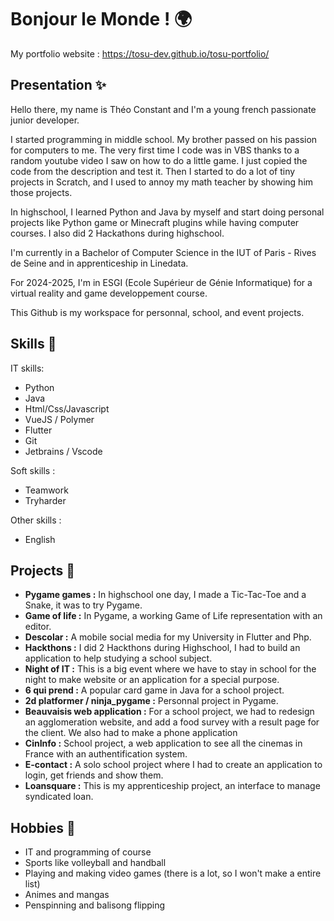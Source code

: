 # Bonjour le Monde ! 🌍

My portfolio website : https://tosu-dev.github.io/tosu-portfolio/

## Presentation ✨
Hello there, my name is Théo Constant and I'm a young french passionate junior developer.

I started programming in middle school. My brother passed on his passion for computers to me. The very first time I code was in VBS thanks to a random youtube video I saw on how to do a little game. I just copied the code from the description and test it. Then I started to do a lot of tiny projects in Scratch, and I used to annoy my math teacher by showing him those projects.

In highschool, I learned Python and Java by myself and start doing personal projects like Python game or Minecraft plugins while having computer courses. I also did 2 Hackathons during highschool.

I'm currently in a Bachelor of Computer Science in the IUT of Paris - Rives de Seine and in apprenticeship in Linedata.

For 2024-2025, I'm in ESGI (Ecole Supérieur de Génie Informatique) for a virtual reality and game developpement course.

This Github is my workspace for personnal, school, and event projects.

## Skills 💪
IT skills:
- Python
- Java
- Html/Css/Javascript
- VueJS / Polymer
- Flutter
- Git
- Jetbrains / Vscode

Soft skills :
- Teamwork
- Tryharder

Other skills :
- English


## Projects 🌱
- **Pygame games :** In highschool one day, I made a Tic-Tac-Toe and a Snake, it was to try Pygame.
- **Game of life :** In Pygame, a working Game of Life representation with an editor.
- **Descolar :** A mobile social media for my University in Flutter and Php.
- **Hackthons :** I did 2 Hackthons during Highschool, I had to build an application to help studying a school subject.
- **Night of IT :** This is a big event where we have to stay in school for the night to make website or an application for a special purpose.
- **6 qui prend :** A popular card game in Java for a school project.
- **2d platformer / ninja_pygame :** Personnal project in Pygame.
- **Beauvaisis web application :** For a school project, we had to redesign an agglomeration website, and add a food survey with a result page for the client. We also had to make a phone application
- **CinInfo :** School project, a web application to see all the cinemas in France with an authentification system. 
- **E-contact :** A solo school project where I had to create an application to login, get friends and show them.
- **Loansquare :** This is my apprenticeship project, an interface to manage syndicated loan.

## Hobbies 🎊
- IT and programming of course
- Sports like volleyball and handball
- Playing and making video games (there is a lot, so I won't make a entire list)
- Animes and mangas
- Penspinning and balisong flipping

<!--
**tosu-dev/tosu-dev** is a ✨ _special_ ✨ repository because its `README.md` (this file) appears on your GitHub profile.

Here are some ideas to get you started:

- 🔭 I’m currently working on ...
- 🌱 I’m currently learning ...
- 👯 I’m looking to collaborate on ...
- 🤔 I’m looking for help with ...
- 💬 Ask me about ...
- 📫 How to reach me: ...
- 😄 Pronouns: ...
- ⚡ Fun fact: ...
-->
